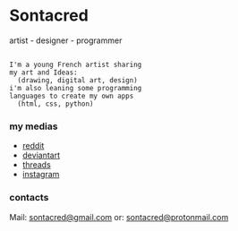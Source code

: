 # Sontacred


artist - designer - programmer

```

I'm a young French artist sharing
my art and Ideas:
  (drawing, digital art, design) 
i'm also leaning some programming 
languages to create my own apps
  (html, css, python) 
``` 

### my medias
- [reddit](https://www.reddit.com/u/Legochems)
- [deviantart](https://www.deviantart.com/sontacred)
- [threads](https://www.deviantart.com/sontacred) 
- [instagram](https://www.instagram.com/sontacred/)

### contacts
Mail: sontacred@gmail.com
or: sontacred@protonmail.com

